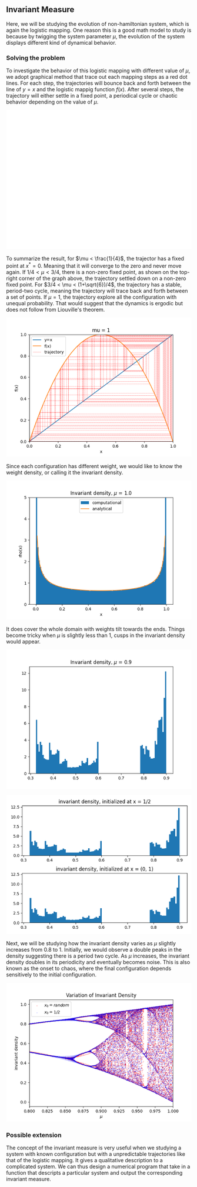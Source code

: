 ## Invariant Measure

Here, we will be studying the evolution of non-hamiltonian system, which is again the logistic mapping. One reason this is a good math model to study is because by twigging the system parameter $\mu$, the evolution of the system displays different kind of dynamical behavior.

### Solving the problem

To investigate the behavior of this logistic mapping with different value of $\mu$, we adopt graphical method that trace out each mapping steps as a red dot lines. For each step, the trajectories will bounce back and forth between the line of $y = x$ and the logistic mappig function $f(x)$. After several steps, the trajectory will either settle in a fixed point, a periodical cycle or chaotic behavior depending on the value of $\mu$.


![logistic_mapping_combined](/invariant_measures/figures/combine.png)

To summarize the result, for $\mu < \frac{1}{4}$, the trajector has a fixed point at $x^{\ast}=0$. Meaning that it will converge to the zero and never move again. If $1/4 <\mu < 3/4$, there is a non-zero fixed point, as shown on the top-right corner of the graph above, the trajectory settled down on a non-zero fixed point. For $3/4 < \mu < (1+\sqrt{6})/4$, the trajectory has a stable, period-two cycle, meaning the trajectory will trace back and forth between a set of points. If $\mu = 1$, the trajectory explore all the configuration with unequal probability. That would suggest that the dynamics is ergodic but does not follow from Liouville's theorem.

![ergodic_dynamics](/invariant_measures/figures/ergodic_dynamics.png)

Since each configuration has different weight, we would like to know the weight density, or calling it the invariant density.

![invariant_measure(1)](/invariant_measures/figures/invariant_density(1).png)

It does cover the whole domain with weights tilt towards the ends. Things become tricky when $\mu$ is slightly less than $1$, cusps in the invariant density would appear.

![invariant_density(2)](/invariant_measures/figures/invariant_density_mu(2).png)

![compare_cusps](/invariant_measures/figures/compare_cusps.png)

Next, we will be studying how the invariant density varies as $\mu$ slightly increases from 0.8 to 1. Initially, we would observe a double peaks in the density suggesting there is a period two cycle. As $\mu$ increases, the invariant density doubles in its periodicity and eventually becomes noise. This is also known as the onset to chaos, where the final configuration depends sensitively to the initial configuration.

![bifurcation](/invariant_measures/figures/variation_invariant_measure.png)

### Possible extension

The concept of the invariant measure is very useful when we studying a system with known configuration but with a unpredictable trajectories like that of the logistic mapping. It gives a qualitative description to a complicated system. We can thus design a numerical program that take in a function that descripts a particular system and output the corresponding invariant measure.

